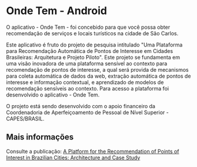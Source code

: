 # Onde Tem - Android


O aplicativo - Onde Tem - foi concebido para que você possa obter recomendação de serviços e locais turísticos na cidade de São Carlos.

Este aplicativo é fruto do projeto de pesquisa intitulado "Uma Plataforma para Recomendação Automática de Pontos de Interesse em Cidades Brasileiras: Arquitetura e Projeto Piloto". Este projeto se fundamenta em uma visão inovadora de uma plataforma sensível ao contexto para recomendação de pontos de interesse, a qual será provida de mecanismos para coleta automática de dados da web, extração automática de pontos de interesse e informação contextual, e aprendizado de modelos de recomendação sensíveis ao contexto. Para acesso a plataforma foi desenvolvido o aplicativo - Onde Tem.

O projeto está sendo desenvolvido com o apoio financeiro da Coordenadoria de Aperfeiçoamento de Pessoal de Nível Superior - CAPES/BRASIL.

## Mais informações 

Consulte a publicação: [A Platform for the Recommendation of Points of Interest in
Brazilian Cities: Architecture and Case Study](http://www.producao.usp.br/bitstream/handle/BDPI/49503/2731226.pdf?sequence=1)

